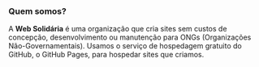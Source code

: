 ### Quem somos?

A **Web Solidária** é uma organização que cria sites sem custos de concepção, desenvolvimento ou manutenção para ONGs (Organizações Não-Governamentais). Usamos o serviço de hospedagem gratuito do GitHub, o GitHub Pages, para hospedar sites que criamos.
